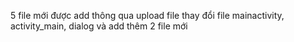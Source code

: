 5 file mới được add thông qua upload file thay đổi file mainactivity, activity_main, dialog và add thêm 2 file mới 
 
 

